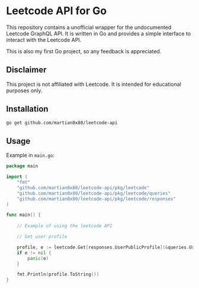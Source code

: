 # Leetcode API for Go

This repository contains a unofficial wrapper for the undocumented Leetcode GraphQL API. It is written in Go and provides a simple interface to interact with the Leetcode API.

This is also my first Go project, so any feedback is appreciated.

## Disclaimer
This project is not affiliated with Leetcode. It is intended for educational purposes only.

## Installation


```bash
go get github.com/martian0x80/leetcode-api
```

## Usage

Example in `main.go`:

```go
package main

import (
	"fmt"
	"github.com/martian0x80/leetcode-api/pkg/leetcode"
	"github.com/martian0x80/leetcode-api/pkg/leetcode/queries"
	"github.com/martian0x80/leetcode-api/pkg/leetcode/responses"
)

func main() {
	
	// Example of using the leetcode API

	// Get user profile

	profile, e := leetcode.Get[responses.UserPublicProfile](&queries.UserPublicProfile{Username: "randomdude"})
	if e != nil {
		panic(e)
	}

	fmt.Println(profile.ToString())
}

```
